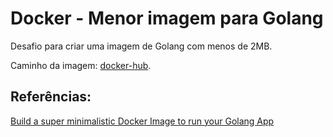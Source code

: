 # Docker - Menor imagem para Golang

Desafio para criar uma imagem de Golang com menos de 2MB.


Caminho da imagem: [docker-hub](https://hub.docker.com/r/japamanoel/img_golang).

## Referências:

[Build a super minimalistic Docker Image to run your Golang App](https://dev.to/chseki/build-a-super-minimalistic-docker-image-to-run-your-golang-app-33j0)
